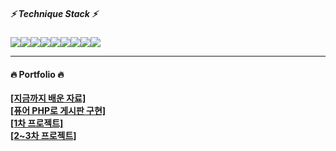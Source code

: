 <!--
**sangheum1/sangheum1** is a ✨ _special_ ✨ repository because its `README.md` (this file) appears on your GitHub profile.

Here are some ideas to get you started:

- 🔭 I’m currently working on ...
- 🌱 I’m currently learning ...
- 👯 I’m looking to collaborate on ...
- 🤔 I’m looking for help with ...
- 💬 Ask me about ...
- 📫 How to reach me: ...
- 😄 Pronouns: ...
- ⚡ Fun fact: ...
-->
##### :zap: Technique Stack :zap:
<img src="https://img.shields.io/badge/Visual Studio Code-007ACC?style=flat-square&logo=Visual Studio Code&logoColor=white"/><img src="https://img.shields.io/badge/HTML5-E34F26?style=flat&logo=HTML5&logoColor=white" /><img src="https://img.shields.io/badge/CSS3-1572B6?style=flat&logo=CSS3&logoColor=white" /><img src="https://img.shields.io/badge/JavaScript-F7DF1E?style=flat&logo=JavaScript&logoColor=white" /><img src="https://img.shields.io/badge/Bootstrap-7952B3?style=flat&logo=Bootstrap&logoColor=white" /><img src="https://img.shields.io/badge/PHP-777BB4?style=flat-square&logo=php&logoColor=white"/><img src="https://img.shields.io/badge/Laravel-FF2D20?style=flat-square&logo=Laravel&logoColor=white"><img src="https://img.shields.io/badge/MariaDB-003545?style=flat&logo=MariaDB&logoColor=white" /><img src="https://img.shields.io/badge/Vue.js-4FC08D?style=flat-square&logo=vuedotjs&logoColor=white"/>

---

#### :fire: Portfolio :fire:

<div>
<a href="https://github.com/sangheum1/PHPFULLSTACK" target="_blank"><strong>[지금까지 배운 자료]</strong></a>
</div>

<div>
<a href="https://github.com/sangheum1/mini_board" target="_blank"><strong>[퓨어 PHP로 게시판 구현]</strong></a>
</div>

<div>
<a href="https://github.com/PHP-506-4/PHP_1STPJ" target="_blank"><strong>[1차 프로젝트]</strong></a>
</div>

<div>
<a href="https://github.com/PHP-506-2nd-6/commanine" target="_blank"><strong>[2~3차 프로젝트]</strong></a>
</div>


